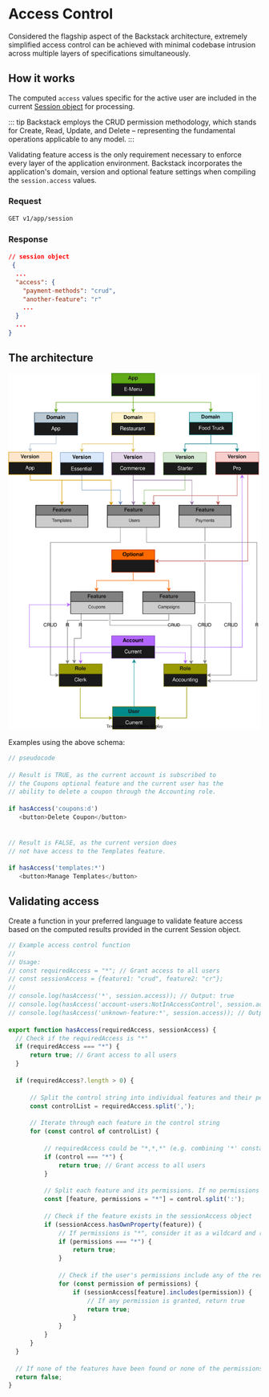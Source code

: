 # Access Control

<!--@include: includes/alpha-note.md-->


Considered the flagship aspect of the Backstack architecture, extremely simplified access control can be achieved with minimal codebase intrusion across multiple layers of specifications simultaneously.

## How it works

The computed `access` values specific for the active user are included in the current [Session object](sessions) for processing.

::: tip
Backstack employs the CRUD permission methodology, which stands for Create, Read, Update, and Delete – representing the fundamental operations applicable to any model. 
:::

Validating feature access is the only requirement necessary to enforce every layer of the application environment. Backstack incorporates the application's domain, version and optional feature settings when compiling the `session.access` values.

### Request

```sh
GET v1/app/session
```

### Response

```json
// session object
 {
  ...
  "access": {
    "payment-methods": "crud",
    "another-feature": "r"
    ...
  }
  ...
}
```

## The architecture

![Image](images/diagrams/access-control.svg)

Examples using the above schema:

```js
// pseudocode

// Result is TRUE, as the current account is subscribed to
// the Coupons optional feature and the current user has the
// ability to delete a coupon through the Accounting role.

if hasAccess('coupons:d')
   <button>Delete Coupon</button>


// Result is FALSE, as the current version does
// not have access to the Templates feature.

if hasAccess('templates:*')
   <button>Manage Templates</button>
```

## Validating access

Create a function in your preferred language to validate feature access based on the computed results provided in the current Session object.

```js
// Example access control function
//
// Usage:
// const requiredAccess = "*"; // Grant access to all users
// const sessionAccess = {feature1: "crud", feature2: "cr"};
//
// console.log(hasAccess('*', session.access)); // Output: true
// console.log(hasAccess('account-users:NotInAccessControl', session.access)); // Output: false
// console.log(hasAccess('unknown-feature:*', session.access)); // Output: false

export function hasAccess(requiredAccess, sessionAccess) {
  // Check if the requiredAccess is "*"
  if (requiredAccess === "*") {
      return true; // Grant access to all users
  }

  if (requiredAccess?.length > 0) {

      // Split the control string into individual features and their permissions
      const controlList = requiredAccess.split(',');

      // Iterate through each feature in the control string
      for (const control of controlList) {

          // requiredAccess could be "*,*,*" (e.g. combining '*' constants)
          if (control === "*") {
              return true; // Grant access to all users
          }

          // Split each feature and its permissions. If no permissions assume any.
          const [feature, permissions = "*"] = control.split(':');

          // Check if the feature exists in the sessionAccess object
          if (sessionAccess.hasOwnProperty(feature)) {
              // If permissions is "*", consider it as a wildcard and return true
              if (permissions === "*") {
                  return true;
              }

              // Check if the user's permissions include any of the required permissions
              for (const permission of permissions) {
                  if (sessionAccess[feature].includes(permission)) {
                      // If any permission is granted, return true
                      return true;
                  }
              }
          }
      }
  }

  // If none of the features have been found or none of the permissions match, return false
  return false;
}
```